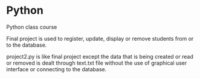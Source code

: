 # Python
Python class course

Final project is used to register, update, display or remove students from or to the database.

project2.py is like final project except the data that is being created or read or removed is dealt through text.txt file without the use of graphical user interface or connecting to the database.
